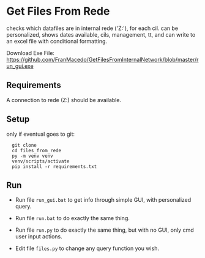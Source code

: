 # Get Files From Rede
checks which datafiles are in internal rede ('Z:'), for each cil. can be personalized, shows dates available, cils, management, tt, and can write to an excel file with conditional formatting.  

Download Exe File: https://github.com/FranMacedo/GetFilesFromInternalNetwork/blob/master/run_gui.exe
## Requirements
A connection to rede (Z:) should be available.

## Setup
only if eventual goes to git:
  ```
    git clone
    cd files_from_rede
    py -m venv venv
    venv/scripts/activate
    pip install -r requirements.txt
  ```
  
## Run
-  Run file ```run_gui.bat``` to get info through simple GUI, with personalized query.
-  Run file ```run.bat``` to do exactly the same thing.
-  Run file ```run.py``` to do exactly the same thing, but with no GUI, only cmd user input actions.

- Edit file ```files.py``` to change any query function you wish.


